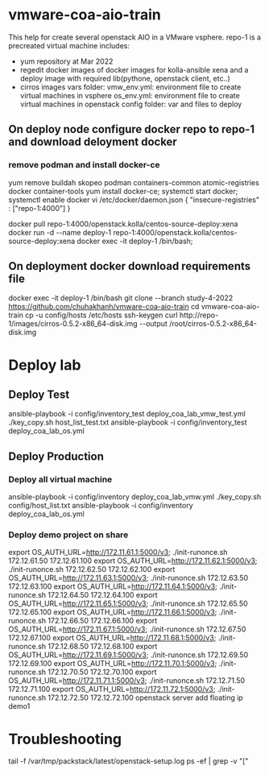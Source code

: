 # vmware-coa-aio-train
This help for create several openstack AIO in a VMware vsphere.
repo-1 is a precreated virtual machine includes:
- yum repository at Mar 2022
- regedit docker images of docker images for kolla-ansible xena and a deploy image with required lib(pythone, openstack client, etc..)
- cirros images
vars folder: 
   vmw_env.yml: environment file to create virtual machines in vsphere
   os_env.yml: environment file to create virtual machines in openstack
config folder: var and files to deploy

## On deploy node configure docker repo to repo-1 and download deloyment docker
### remove podman and install docker-ce
yum remove buildah skopeo podman containers-common atomic-registries docker container-tools
yum install docker-ce; systemctl start docker; systemctl enable docker
vi /etc/docker/daemon.json
{
  "insecure-registries" : ["repo-1:4000"]
}

docker pull repo-1:4000/openstack.kolla/centos-source-deploy:xena
docker run -d --name deploy-1 repo-1:4000/openstack.kolla/centos-source-deploy:xena
docker exec -it deploy-1 /bin/bash; 

## On deployment docker download requirements file

docker exec -it deploy-1 /bin/bash
 git clone --branch study-4-2022 https://github.com/chuhakhanh/vmware-coa-aio-train
cd vmware-coa-aio-train 
cp -u config/hosts /etc/hosts 
ssh-keygen 
curl http://repo-1/images/cirros-0.5.2-x86_64-disk.img --output /root/cirros-0.5.2-x86_64-disk.img 

# Deploy lab

## Deploy Test
ansible-playbook -i config/inventory_test deploy_coa_lab_vmw_test.yml
./key_copy.sh host_list_test.txt
ansible-playbook -i config/inventory_test deploy_coa_lab_os.yml

## Deploy Production
### Deploy all virtual machine

ansible-playbook -i config/inventory deploy_coa_lab_vmw.yml
./key_copy.sh config/host_list.txt 
ansible-playbook -i config/inventory deploy_coa_lab_os.yml

### Deploy demo project on share 
export OS_AUTH_URL=http://172.11.61.1:5000/v3; ./init-runonce.sh 172.12.61.50 172.12.61.100
export OS_AUTH_URL=http://172.11.62.1:5000/v3; ./init-runonce.sh 172.12.62.50 172.12.62.100
export OS_AUTH_URL=http://172.11.63.1:5000/v3; ./init-runonce.sh 172.12.63.50 172.12.63.100
export OS_AUTH_URL=http://172.11.64.1:5000/v3; ./init-runonce.sh 172.12.64.50 172.12.64.100
export OS_AUTH_URL=http://172.11.65.1:5000/v3; ./init-runonce.sh 172.12.65.50 172.12.65.100
export OS_AUTH_URL=http://172.11.66.1:5000/v3; ./init-runonce.sh 172.12.66.50 172.12.66.100
export OS_AUTH_URL=http://172.11.67.1:5000/v3; ./init-runonce.sh 172.12.67.50 172.12.67.100
export OS_AUTH_URL=http://172.11.68.1:5000/v3; ./init-runonce.sh 172.12.68.50 172.12.68.100
export OS_AUTH_URL=http://172.11.69.1:5000/v3; ./init-runonce.sh 172.12.69.50 172.12.69.100
export OS_AUTH_URL=http://172.11.70.1:5000/v3; ./init-runonce.sh 172.12.70.50 172.12.70.100
export OS_AUTH_URL=http://172.11.71.1:5000/v3; ./init-runonce.sh 172.12.71.50 172.12.71.100
export OS_AUTH_URL=http://172.11.72.1:5000/v3; ./init-runonce.sh 172.12.72.50 172.12.72.100
openstack server add floating ip demo1 <FLOATING-IP>
# Troubleshooting
tail -f /var/tmp/packstack/latest/openstack-setup.log 
ps -ef | grep -v "\["